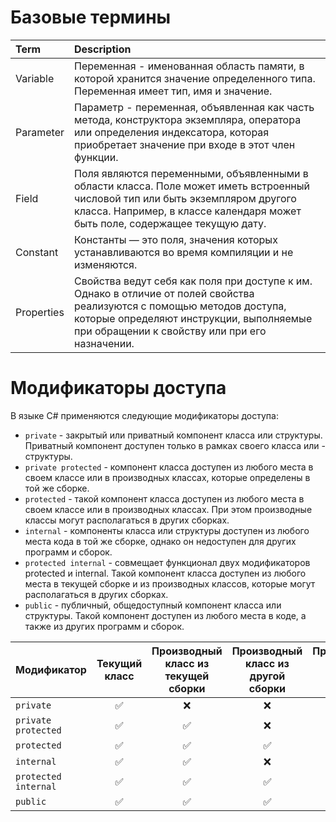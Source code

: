 # Базовые термины

| Term | Description |
| :--- | :--- |
| Variable | Переменная - именованная область памяти, в которой хранится значение определенного типа. Переменная имеет тип, имя и значение. |
| Parameter | Параметр - переменная, объявленная как часть метода, конструктора экземпляра, оператора или определения индексатора, которая приобретает значение при входе в этот член функции. |
| Field | Поля являются переменными, объявленными в области класса. Поле может иметь встроенный числовой тип или быть экземпляром другого класса. Например, в классе календаря может быть поле, содержащее текущую дату. |
| Constant | Константы — это поля, значения которых устанавливаются во время компиляции и не изменяются. |
| Properties | Свойства ведут себя как поля при доступе к им. Однако в отличие от полей свойства реализуются с помощью методов доступа, которые определяют инструкции, выполняемые при обращении к свойству или при его назначении. |

# Модификаторы доступа

В языке C# применяются следующие модификаторы доступа:

- `private` - закрытый или приватный компонент класса или структуры. Приватный компонент доступен только в рамках своего класса или - структуры.
- `private protected` - компонент класса доступен из любого места в своем классе или в производных классах, которые определены в той же сборке.
- `protected` - такой компонент класса доступен из любого места в своем классе или в производных классах. При этом производные классы могут располагаться в других сборках.
- `internal` - компоненты класса или структуры доступен из любого места кода в той же сборке, однако он недоступен для других программ и сборок.
- `protected internal` - совмещает функционал двух модификаторов protected и internal. Такой компонент класса доступен из любого места в текущей сборке и из производных классов, которые могут располагаться в других сборках.
- `public` - публичный, общедоступный компонент класса или структуры. Такой компонент доступен из любого места в коде, а также из других программ и сборок.

|Модификатор|Текущий класс|Производный класс из текущей сборки|Производный класс из другой сборки|Производный класс из текущей сборки|Производный класс из другой сборки|
|:-------------------|:----------------:|:----------------:|:----------------:|:----------------:|:----------------:|
|`private`           |:white_check_mark:|:x:               |:x:               |:x:               |:x:|
|`private protected` |:white_check_mark:|:white_check_mark:|:x:               |:x:               |:x:|
|`protected`         |:white_check_mark:|:white_check_mark:|:white_check_mark:|:x:               |:x:|
|`internal`          |:white_check_mark:|:white_check_mark:|:x:               |:white_check_mark:|:x:|
|`protected internal`|:white_check_mark:|:white_check_mark:|:white_check_mark:|:white_check_mark:|:x:|
|`public`            |:white_check_mark:|:white_check_mark:|:white_check_mark:|:white_check_mark:|:white_check_mark:|